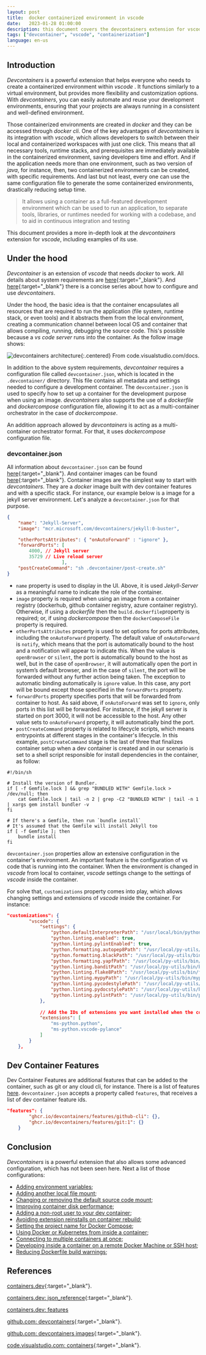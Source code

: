 ```yaml
---
layout: post
title:  docker containerized environment in vscode
date:   2023-01-28 01:00:00
description: this document covers the devcontainers extension for vscode, which enables to work with containerized environments
tags: ["devcontainer", "vscode", "containerization"]
language: en-us
---
```

## Introduction

*Devcontainers* is a powerful extension that helps everyone who needs to create a containerized environment within *vscode* . It functions similarly to a virtual environment, but provides more flexibility and customization options. With *devcontainers*, you can easily automate and reuse your development environments, ensuring that your projects are always running in a consistent and well-defined environment.

Those containerized environments are created in *docker* and they can be accessed through *docker cli*. One of the key advantages of *devcontainers* is its integration with *vscode*, which allows developers to switch between their local and containerized workspaces with just one click. This means that all necessary tools, runtime stacks, and prerequisites are immediately available in the containerized environment, saving developers time and effort. And if the application needs more than one environment, such as two version of *java*, for instance, then, two containerized environments can be created, with specific requirements. And last but not least, every one can use the same configuration file to generate the some containerized environments, drastically reducing setup time.

> It allows using a container as a full-featured development environment which can be used to run an application, to separate tools, libraries, or runtimes needed for working with a codebase, and to aid in continuous integration and testing

This document provides a more in-depth look at the *devcontainers* extension for *vscode*, including examples of its use.

## Under the hood

*Devcontainer* is an extension of *vscode* that needs *docker* to work. All details about system requirements are [here](https://code.visualstudio.com/docs/devcontainers/containers#_getting-started){:target="_blank"}. And [here](https://learn.microsoft.com/en-us/shows/beginners-series-to-dev-containers/?wt.mc_id=devcloud-11496-cxa){:target="_blank"} there is a concise series about how to configure and use *devcontainers*.

Under the hood, the basic idea is that the container encapsulates all resources that are required to run the application (file system, runtime stack, or even tools) and it abstracts them from the local environment, creating a communication channel between local OS and container that allows compiling, running, debugging the source code. This's possible because a *vs code server* runs into the container. As the follow image shows:

![devcontainers architecture](/assets/img/content/dev-container/architecture-containers.png){:.centered}
From code.visualstudio.com/docs.

In addition to the above system requirements, *devcontainer* requires a configuration file called `devcontainer.json`, which is located in the `.devcontainer/` directory. This file contains all metadata and settings needed to configure a development container. The `devcontainer.json` is used to specify how to set up a container for the development purpose when using an image. *devcontainers* also supports the use of a *dockerfile* and *dockercompose* configuration file, allowing it to act as a multi-container orchestrator in the case of *dockercompose*.

An addition approach allowed by *devcontainers* is acting as a multi-container orchestrator format. For that, it uses *dockercompose* configuration file.

### devcontainer.json

All information about `devcontainer.json` can be found [here](https://containers.dev/implementors/json_reference/){:target="_blank"}. And container images can be found [here](https://github.com/devcontainers/images/tree/main/src){:target="_blank"}. Container images are the simplest way to start with *devcontainers*. They are a *docker* image built with dev container features and with a specific stack. For instance, our example below is a image for a jekyll server environment. Let's analyze a `devcontainer.json` for that purpose.

~~~ json
{
	"name": "Jekyll-Server",
	"image": "mcr.microsoft.com/devcontainers/jekyll:0-buster",

	"otherPortsAttributes": { "onAutoForward" : "ignore" },
	"forwardPorts": [
		4000, // Jekyll server
		35729 // Live reload server
	                ],
	"postCreateCommand": "sh .devcontainer/post-create.sh"
}
~~~

* `name` property is used to display in the UI. Above, it is used *Jekyll-Server* as a meaningful name to indicate the role of the container.
* `image` property is required when using an image from a container registry (dockerhub, github container registry, azure container registry). Otherwise, if using a *dockerfile* then the `build.dockerfile`property is required; or, if using *dockercompose* then the `dockerComposeFile` property is required.
* `otherPortsAttributes` property is used to set options for ports attributes, including the `onAutoForward` property. The default value of `onAutoForward` is `notify`, which means that the port is automatically bound to the host and a notification will appear to indicate this. When the value is `openBrowser` or `silent`, the port is automatically bound to the host as well, but in the case of `openBrowser`, it will automatically open the port in system’s default browser, and in the case of `silent`, the port will be forwarded without any further action being taken. The exception to automatic binding automatically is `ignore` value. In this case, any port will be bound except those specified in the `forwardPorts` property.
* `forwardPorts` property specifies ports that will be forwarded from container to host. As said above, if `onAutoForward` was set to `ignore`, only ports in this list will be forwarded. For instance, if the jekyll server is started on port 3000, it will not be accessible to the host. Any other value sets to `onAutoForward` property, it will automatically bind the port.
* `postCreateCommand` property is related to lifecycle scripts, which means entrypoints at different stages in the container's lifecycle. In this example, `postCreateCommand` stage is the last of three that finalizes container setup when a dev container is created and in our scenario is set to a shell script responsible for install dependencies in the container, as follow:

~~~ shell
#!/bin/sh

# Install the version of Bundler.
if [ -f Gemfile.lock ] && grep "BUNDLED WITH" Gemfile.lock > /dev/null; then
    cat Gemfile.lock | tail -n 2 | grep -C2 "BUNDLED WITH" | tail -n 1 | xargs gem install bundler -v
fi

# If there's a Gemfile, then run `bundle install`
# It's assumed that the Gemfile will install Jekyll too
if [ -f Gemfile ]; then
    bundle install
fi
~~~

`devcontainer.json` properties allow an extensive configuration in the container's environment. An important feature is the configuration of vs code that is running into the container. When the environment is changed in *vscode* from local to container, *vscode* settings change to the settings of *vscode* inside the container.

For solve that, `customizations` property comes into play, which allows changing settings and extensions of *vscode* inside the container. For instance:

~~~ json
"customizations": {
		"vscode": {
			"settings": { 
				"python.defaultInterpreterPath": "/usr/local/bin/python",
				"python.linting.enabled": true,
				"python.linting.pylintEnabled": true,
				"python.formatting.autopep8Path": "/usr/local/py-utils/bin/autopep8",
				"python.formatting.blackPath": "/usr/local/py-utils/bin/black",
				"python.formatting.yapfPath": "/usr/local/py-utils/bin/yapf",
				"python.linting.banditPath": "/usr/local/py-utils/bin/bandit",
				"python.linting.flake8Path": "/usr/local/py-utils/bin/flake8",
				"python.linting.mypyPath": "/usr/local/py-utils/bin/mypy",
				"python.linting.pycodestylePath": "/usr/local/py-utils/bin/pycodestyle",
				"python.linting.pydocstylePath": "/usr/local/py-utils/bin/pydocstyle",
				"python.linting.pylintPath": "/usr/local/py-utils/bin/pylint"
			},
			
			// Add the IDs of extensions you want installed when the container is created.
			"extensions": [
				"ms-python.python",
				"ms-python.vscode-pylance"
			]
		}
	},
~~~

## Dev Container Features

Dev Container Features are additional features that can be added to the container, such as git or any cloud cli, for instance. There is a list of features [here](https://containers.dev/features). `devcontainer.json` accepts a property called `features`, that receives a list of dev container feature ids.

~~~ json
"features": { 
        "ghcr.io/devcontainers/features/github-cli": {}, 
        "ghcr.io/devcontainers/features/git:1": {}
    }
~~~

## Conclusion

*Devcontainers* is a powerful extension that also allows some advanced configuration, which has not been seen here. Next a list of those configurations:

* [Adding environment variables](https://code.visualstudio.com/remote/advancedcontainers/environment-variables);
* [Adding another local file mount](https://code.visualstudio.com/remote/advancedcontainers/add-local-file-mount);
* [Changing or removing the default source code mount](https://code.visualstudio.com/remote/advancedcontainers/change-default-source-mount);
* [Improving container disk performance](https://code.visualstudio.com/remote/advancedcontainers/improve-performance);
* [Adding a non-root user to your dev container](https://code.visualstudio.com/remote/advancedcontainers/add-nonroot-user);
* [Avoiding extension reinstalls on container rebuild](https://code.visualstudio.com/remote/advancedcontainers/avoid-extension-reinstalls);
* [Setting the project name for Docker Compose](https://code.visualstudio.com/remote/advancedcontainers/set-docker-compose-project-name);
* [Using Docker or Kubernetes from inside a container](https://code.visualstudio.com/remote/advancedcontainers/use-docker-kubernetes);
* [Connecting to multiple containers at once](https://code.visualstudio.com/remote/advancedcontainers/connect-multiple-containers);
* [Developing inside a container on a remote Docker Machine or SSH host](https://code.visualstudio.com/remote/advancedcontainers/develop-remote-host);
* [Reducing Dockerfile build warnings](https://code.visualstudio.com/remote/advancedcontainers/reduce-docker-warnings);

## References

[containers.dev](https://containers.dev){:target="_blank"}.

[containers.dev: json_reference](https://containers.dev/implementors/json_reference/){:target="_blank"}.

[containers.dev: features](https://containers.dev/features)

[github.com: devcontainers](https://github.com/devcontainers){:target="_blank"}.

[github.com: devcontainers images](https://github.com/devcontainers/images/tree/main/src){:target="_blank"}.

[code.visualstudio.com: containers](https://code.visualstudio.com/docs/devcontainers/containers){:target="_blank"}.
